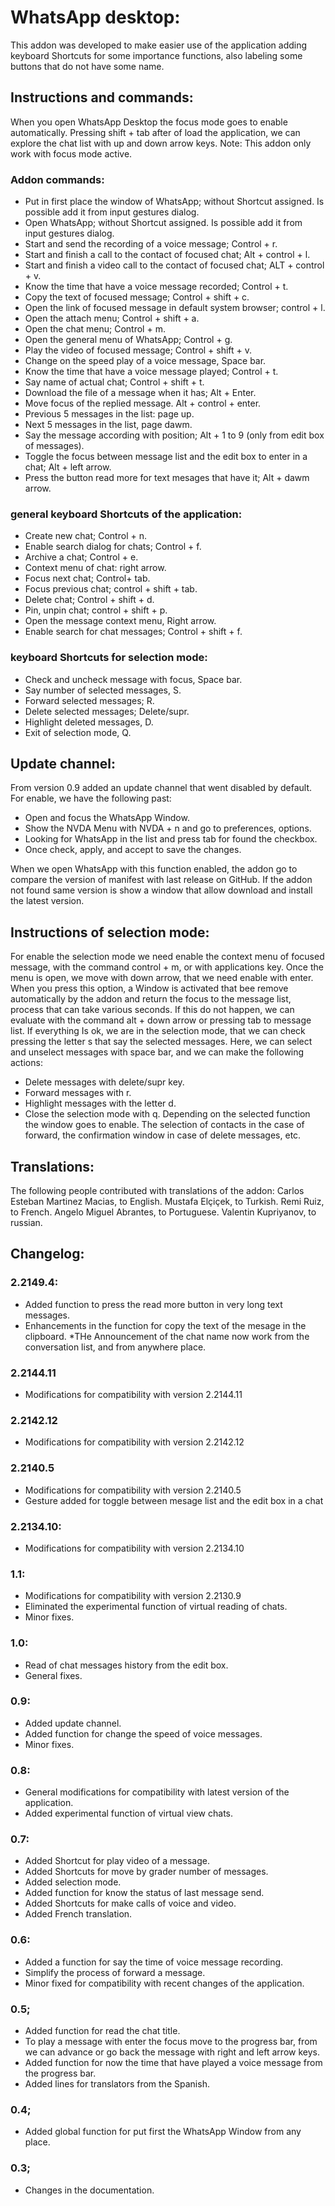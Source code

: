 # WhatsApp desktop:
This addon was developed to make easier use of the application adding keyboard Shortcuts for some importance functions, also labeling some buttons that do not have some name.

## Instructions and commands:
When you open WhatsApp Desktop the focus mode goes to enable automatically. Pressing shift + tab after of load the application, we can explore the chat list with up and down arrow keys.
Note: This addon only work with focus mode active.

### Addon commands:

* Put in first place the window of WhatsApp; without Shortcut assigned. Is possible add it from input gestures dialog.
* Open WhatsApp; without Shortcut assigned. Is possible add it from input gestures dialog.
* Start and send the recording of a voice message; Control + r.
* Start and finish a call to the contact of focused chat; Alt + control + l.
* Start and finish a video call to the contact of focused chat; ALT + control + v.
* Know the time that have a voice message recorded; Control + t.
* Copy the text of focused message; Control + shift + c.
* Open the link of focused message in default system browser; control + l.
* Open the attach menu; Control + shift + a.
* Open the chat menu; Control + m.
* Open the general menu of WhatsApp; Control + g.
* Play the video of focused message; Control + shift + v.
* Change on the speed play of a voice message, Space bar.
* Know the time that have a voice message played; Control + t.
* Say name of actual chat; Control + shift + t.
* Download the file of a message when it has; Alt + Enter.
* Move focus of the replied message. Alt + control + enter.
* Previous 5 messages in the list: page up.
* Next 5 messages in the list, page dawm.
* Say the message according with position; Alt + 1 to 9 (only from edit box of messages).
* Toggle the focus between message list and the edit box to enter in a chat; Alt + left arrow.
* Press the button read more for text mesages that have it; Alt + dawm arrow.

### general keyboard Shortcuts of the application:

* Create new chat; Control + n.
* Enable search dialog for chats; Control + f.
* Archive a chat; Control + e.
* Context menu of chat: right arrow.
* Focus next chat; Control+ tab.
* Focus previous chat; control + shift + tab.
* Delete chat; Control + shift + d.
* Pin, unpin chat; control + shift + p.
* Open the message context menu, Right arrow.
* Enable search for chat messages; Control + shift + f.

### keyboard Shortcuts for selection mode:

* Check and uncheck message with focus, Space bar.
* Say number of selected messages, S.
* Forward selected messages; R.
* Delete selected messages; Delete/supr.
* Highlight deleted messages, D.
* Exit of selection mode, Q.

## Update channel:
From version 0.9 added an update channel that went disabled by default.
For enable, we have the following past:
* Open and focus the WhatsApp Window.
* Show the NVDA Menu with NVDA + n and go to preferences, options.
* Looking for WhatsApp in the list and press tab for found the checkbox.
* Once check, apply, and accept to save the changes.

When we open WhatsApp with this function enabled, the addon go to compare the version of manifest with last release on GitHub. If the addon not found same version is show a window that allow download and install the latest version.

## Instructions of selection mode:
For enable the selection mode we need enable the context menu of focused message, with the command control + m, or with applications key.
Once the menu is open, we move with down arrow, that we need enable with enter.
When you press this option, a Window is activated that bee remove automatically by the addon and return the focus to the message list, process that can take various seconds. If this do not happen, we can evaluate with the command alt + down arrow or pressing tab to message list.
If everything Is ok, we are in the selection mode, that we can check pressing the letter s that say the selected messages.
Here, we can select and unselect messages with space bar, and we can make the following actions:
* Delete messages with delete/supr key.
* Forward messages with r.
* Highlight messages with the letter d.
* Close the selection mode with q.
Depending on the selected function the window goes to enable. The selection of contacts in the case of forward, the confirmation window in case of delete messages, etc.

## Translations:
The following people contributed with translations of the addon:
	Carlos Esteban Martinez Macias, to English.
	Mustafa Elçiçek, to Turkish.
	Remi Ruiz, to French.
	Angelo Miguel Abrantes, to Portuguese.
	Valentin Kupriyanov, to russian.

## Changelog:
### 2.2149.4:

* Added function to press the read more button in very long text messages.
* Enhancements in the function for copy the text of the mesage in the clipboard.
*THe Announcement of the chat name now work from the conversation list, and from anywhere place.

### 2.2144.11

* Modifications for compatibility with version 2.2144.11

### 2.2142.12

* Modifications for compatibility with version 2.2142.12

### 2.2140.5

* Modifications for compatibility with version 2.2140.5
* Gesture added for toggle between mesage list and the edit box in a chat

### 2.2134.10:

* Modifications for compatibility with version 2.2134.10

### 1.1:

* Modifications for compatibility with version 2.2130.9
* Eliminated the experimental function of virtual reading of chats.
* Minor fixes.

### 1.0:

* Read of chat messages history from the edit box.
* General fixes.

### 0.9:

* Added update channel.
* Added function for change the speed of voice messages.
* Minor fixes.

### 0.8:

* General modifications for compatibility with latest version of the application.
* Added experimental function of virtual view chats.

### 0.7:

* Added Shortcut for play video of a message.
* Added Shortcuts for move by grader number of messages.
* Added selection mode.
* Added function for know the status of last message send.
* Added Shortcuts for make calls of voice and video.
* Added French translation.

### 0.6:

* Added a function for say the time of voice message recording.
* Simplify the process of forward a message.
* Minor fixed for compatibility with recent changes of the application.

### 0.5;

* Added function for read the chat title.
* To play a message with enter the focus move to the progress bar, from we can advance or go back the message with right and left arrow keys.
* Added function for now the time that have played a voice message from the progress bar.
* Added lines for translators from the Spanish.

### 0.4;

* Added global function for put first the WhatsApp Window from any place.

### 0.3;

* Changes in the documentation.
